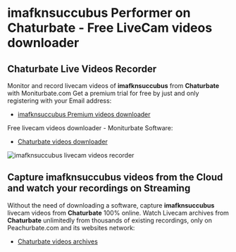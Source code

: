 # imafknsuccubus Performer on Chaturbate - Free LiveCam videos downloader

## Chaturbate Live Videos Recorder

Monitor and record livecam videos of **imafknsuccubus** from **Chaturbate** with Moniturbate.com
Get a premium trial for free by just and only registering with your Email address:
* [imafknsuccubus Premium videos downloader](https://moniturbate.com/request-demo-licence-key.html)

Free livecam videos downloader - Moniturbate Software:
* [Chaturbate videos downloader](https://moniturbate.com/moniturbate-download-software.html)

![imafknsuccubus livecam videos recorder](https://peachurnet.com/templates/moniturbate-software.png)


## Capture imafknsuccubus videos from the Cloud and watch your recordings on Streaming

Without the need of downloading a software, capture **imafknsuccubus** livecam videos from **Chaturbate** 100% online.
Watch Livecam archives from **Chaturbate** unlimitedly from thousands of existing recordings, only on Peachurbate.com and its websites network:
* [Chaturbate videos archives](https://peachurnet.com/)